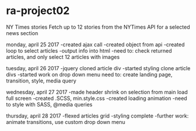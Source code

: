 # ra-project02
NY Times stories
Fetch up to 12 stories from the NYTimes API for a selected news section


monday, april 25 2017
-created ajax call
-created object from api
-created loop to select articles
-output info into html
-need to: check returned articles, and only select 12 articles with images


tuesday, april 26 2017
-jquery cloned article div
-started styling clone article divs
-started work on drop down menu
need to: create landing page, transition, style, media query

wednesday, april 27 2017
-made header shrink on selection from main load full screen
-created .SCSS, min.style.css
-created loading animation
-need to style with SASS, @media queries

thursday, april 28 2017
-flexed articles grid
-styling complete
-further work: animate transitions, use custom drop down menu
